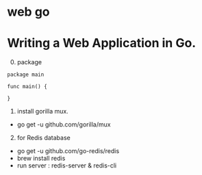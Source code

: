 # web go
Writing a Web Application in Go.
=======================================

0. package
```
package main

func main() {
	
}
```

1. install gorilla mux.
- go get -u github.com/gorilla/mux

2. for Redis database
- go get -u github.com/go-redis/redis
- brew install redis
- run server : redis-server & redis-cli

